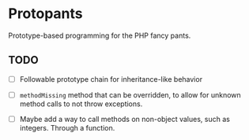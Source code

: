 # Protopants

Prototype-based programming for the PHP fancy pants.

## TODO

- [ ] Followable prototype chain for inheritance-like behavior
- [ ] `methodMissing` method that can be overridden, to allow for unknown
  method calls to not throw exceptions.
- [ ] Maybe add a way to call methods on non-object values, such as integers.
  Through a function.

